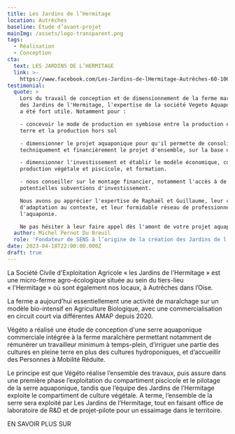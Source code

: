 ```yaml
---
title: Les Jardins de l’Hermitage
location: Autrêches
baseline: Étude d’avant-projet
mainImg: /assets/logo-transparent.png
tags:
  - Réalisation
  - Conception
cta:
  text: LES JARDINS DE L’HERMITAGE
  link: >-
    https://www.facebook.com/Les-Jardins-de-lHermitage-Autrêches-60-106825681550704
testimonial:
  quote: >
    Lors du travail de conception et de dimensionnement de la ferme maraîchère
    des Jardins de l'Hermitage, l'expertise de la société Vegeto Aquaponie nous
    a été fort utile. Notamment pour :

    - concevoir le mode de production en symbiose entre la production en pleine
    terre et la production hors sol

    - dimensionner le projet aquaponique pour qu'il permette de consolider
    techniquement et financièrement le projet d'ensemble, sur la base d'un ETP

    - dimensionner l'investissement et établir le modèle économique, conjuguant
    production végétale et piscicole, et formation. 

    - nous conseiller sur le montage financier, notamment l'accès à de
    potentielles subventions d'investissement. 

    Nous avons pu apprécier l'expertise de Raphaël et Guillaume, leur capacité
    d'adaptation au contexte, et leur formidable réseau de professionnels de
    l'aquaponie. 

    Ne pas hésiter à leur faire appel dès l'amont de votre projet aquaponique !
  author: Michel Pernot Du Breuil
  role: 'Fondateur de SENS à l’origine de la création des Jardins de l’Hermitage '
date: 2023-04-18T22:00:00.000Z
draft: true
---
```


La Société Civile d'Exploitation Agricole « les Jardins de l'Hermitage » est une micro-ferme agro-écologique située au sein du tiers-lieu « l'Hermitage » où sont également nos locaux, à Autrêches dans l’Oise.

La ferme a aujourd’hui essentiellement une activité de maraîchage sur un modèle bio-intensif en Agriculture Biologique, avec une commercialisation en circuit court via différentes AMAP depuis 2020.

Végéto a réalisé une étude de conception d'une serre aquaponique commerciale intégrée à la ferme maraîchère permettant notamment de rémunérer un travailleur minimum à temps-plein, d’irriguer une partie des cultures en pleine terre en plus des cultures hydroponiques, et d’accueillir des Personnes à Mobilité Réduite.

Le principe est que Végéto réalise l’ensemble des travaux, puis assure dans une première phase l’exploitation du compartiment piscicole et le pilotage de la serre aquaponique, tandis que l’équipe des Jardins de l’Hermitage exploite le compartiment de culture végétale. A terme, l’ensemble de la serre sera exploité par Les Jardins de l’Hermitage, tout en faisant office de laboratoire de R\&D et de projet-pilote pour un essaimage dans le territoire.

EN SAVOIR PLUS SUR
